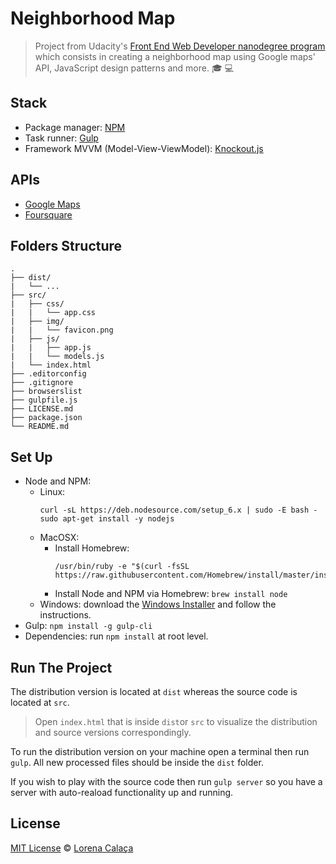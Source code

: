# Neighborhood Map

> Project from Udacity's [Front End Web Developer nanodegree program](https://udacity.com/course/front-end-web-developer-nanodegree--nd001/) which consists in creating a neighborhood map using Google maps' API, JavaScript design patterns and more. :mortar_board: :computer:

## Stack

- Package manager: [NPM](https://www.npmjs.com/)
- Task runner: [Gulp](http://gulpjs.com/)
- Framework MVVM (Model-View-ViewModel): [Knockout.js](http://knockoutjs.com/)

## APIs

- [Google Maps](https://developers.google.com/maps/documentation/)
- [Foursquare](https://developer.foursquare.com/)

## Folders Structure

```
.
├── dist/
|   └── ...
├── src/
|   ├── css/
|   |   └── app.css
|   ├── img/
|   |   └── favicon.png
|   ├── js/
|   |   ├── app.js
|   |   └── models.js
|   └── index.html
├── .editorconfig
├── .gitignore
├── browserslist
├── gulpfile.js
├── LICENSE.md
├── package.json
└── README.md
```

## Set Up

- Node and NPM:
    - Linux:
        ```
        curl -sL https://deb.nodesource.com/setup_6.x | sudo -E bash -
        sudo apt-get install -y nodejs
        ```
    - MacOSX:
        - Install Homebrew:
            ```
            /usr/bin/ruby -e "$(curl -fsSL https://raw.githubusercontent.com/Homebrew/install/master/install)"
            ```
        - Install Node and NPM via Homebrew: `brew install node`
    - Windows: download the [Windows Installer](http://nodejs.org/#download) and follow the instructions.
- Gulp: `npm install -g gulp-cli`
- Dependencies: run `npm install` at root level.

## Run The Project

The distribution version is located at `dist` whereas the source code is located at `src`.

> Open `index.html` that is inside `dist`or `src` to visualize the distribution and source versions correspondingly.

To run the distribution version on your machine open a terminal then run `gulp`. All new processed files should be inside the `dist` folder.

If you wish to play with the source code then run `gulp server` so you have a server with auto-reaload functionality up and running.

## License

[MIT License](https://github.com/calaca/fend-neighborhood-map/blob/master/LICENSE.md) © [Lorena Calaça](http://calaca.github.io/)
